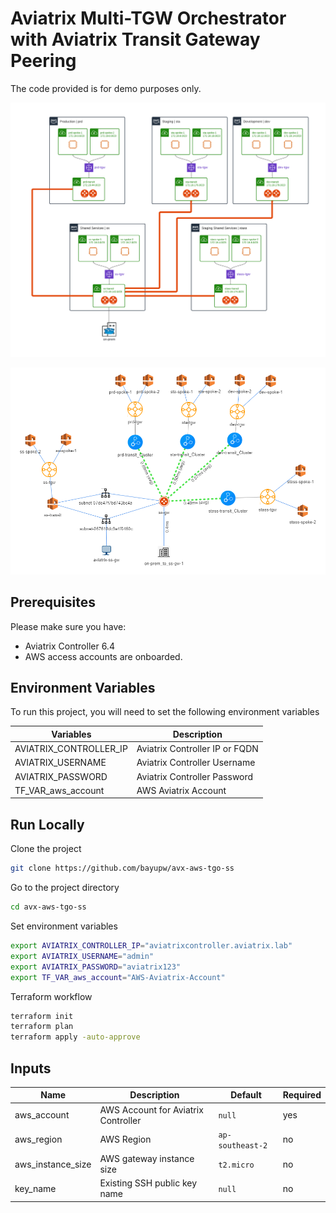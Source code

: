 # Aviatrix Multi-TGW Orchestrator with Aviatrix Transit Gateway Peering

The code provided is for demo purposes only.

![Aviatrix Multi-TGW Orchestrator with Aviatrix Transit Gateway Peering Topology](images/avx-aws-tgo-ss.png "Aviatrix Multi-TGW Orchestrator with Aviatrix Transit Gateway Peering Topology")

![Aviatrix Multi-TGW Orchestrator with Aviatrix Transit Gateway Peering CoPilot Topology](images/avx-aws-tgo-ss-copilot.png "Aviatrix Multi-TGW Orchestrator with Aviatrix Transit Gateway Peering CoPilot Topology")

## Prerequisites

Please make sure you have:
- Aviatrix Controller 6.4
- AWS access accounts are onboarded. 


## Environment Variables

To run this project, you will need to set the following environment variables

Variables | Description
--- | ---
AVIATRIX_CONTROLLER_IP | Aviatrix Controller IP or FQDN 
AVIATRIX_USERNAME | Aviatrix Controller Username
AVIATRIX_PASSWORD | Aviatrix Controller Password
TF_VAR_aws_account | AWS Aviatrix Account 

## Run Locally

Clone the project

```bash
git clone https://github.com/bayupw/avx-aws-tgo-ss
```

Go to the project directory

```bash
cd avx-aws-tgo-ss
```

Set environment variables

```bash
export AVIATRIX_CONTROLLER_IP="aviatrixcontroller.aviatrix.lab"
export AVIATRIX_USERNAME="admin"
export AVIATRIX_PASSWORD="aviatrix123"
export TF_VAR_aws_account="AWS-Aviatrix-Account"
```

Terraform workflow

```bash
terraform init
terraform plan
terraform apply -auto-approve
```
## Inputs

| Name | Description | Default | Required |
|------|-------------|---------|----------|
| aws_account | AWS Account for Aviatrix Controller | `null` | yes |
| aws_region | AWS Region | `ap-southeast-2` | no |
| aws_instance_size | AWS gateway instance size | `t2.micro` | no |
| key_name | Existing SSH public key name | `null` | no |